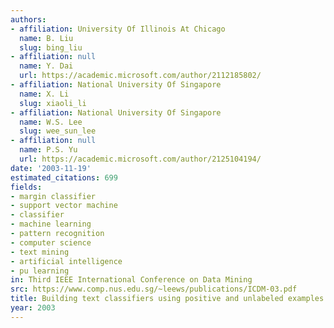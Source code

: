 ```yaml
---
authors:
- affiliation: University Of Illinois At Chicago
  name: B. Liu
  slug: bing_liu
- affiliation: null
  name: Y. Dai
  url: https://academic.microsoft.com/author/2112185802/
- affiliation: National University Of Singapore
  name: X. Li
  slug: xiaoli_li
- affiliation: National University Of Singapore
  name: W.S. Lee
  slug: wee_sun_lee
- affiliation: null
  name: P.S. Yu
  url: https://academic.microsoft.com/author/2125104194/
date: '2003-11-19'
estimated_citations: 699
fields:
- margin classifier
- support vector machine
- classifier
- machine learning
- pattern recognition
- computer science
- text mining
- artificial intelligence
- pu learning
in: Third IEEE International Conference on Data Mining
src: https://www.comp.nus.edu.sg/~leews/publications/ICDM-03.pdf
title: Building text classifiers using positive and unlabeled examples
year: 2003
---
```

